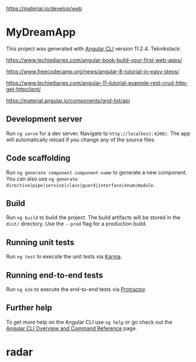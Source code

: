 https://material.io/develop/web

# MyDreamApp



This project was generated with [Angular CLI](https://github.com/angular/angular-cli) version 11.2.4.
Teknikstack:

https://www.techiediaries.com/angular-book-build-your-first-web-apps/

https://www.freecodecamp.org/news/angular-8-tutorial-in-easy-steps/

https://www.techiediaries.com/angular-11-tutorial-example-rest-crud-http-get-httpclient/

https://material.angular.io/components/grid-list/api

## Development server

Run `ng serve` for a dev server. Navigate to `http://localhost:4200/`. The app will automatically reload if you change any of the source files.

## Code scaffolding

Run `ng generate component component-name` to generate a new component. You can also use `ng generate directive|pipe|service|class|guard|interface|enum|module`.

## Build

Run `ng build` to build the project. The build artifacts will be stored in the `dist/` directory. Use the `--prod` flag for a production build.

## Running unit tests

Run `ng test` to execute the unit tests via [Karma](https://karma-runner.github.io).

## Running end-to-end tests

Run `ng e2e` to execute the end-to-end tests via [Protractor](http://www.protractortest.org/).

## Further help

To get more help on the Angular CLI use `ng help` or go check out the [Angular CLI Overview and Command Reference](https://angular.io/cli) page.
# radar
